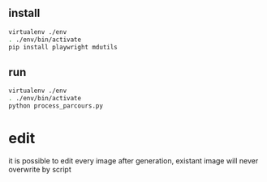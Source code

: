 ## install 
```bash
virtualenv ./env
. ./env/bin/activate
pip install playwright mdutils
```
## run 
```bash
virtualenv ./env
. ./env/bin/activate
python process_parcours.py
```
# edit
it is possible to edit every image after generation, existant image will never overwrite by script


   
